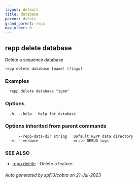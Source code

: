 ```yaml
---
layout: default
title: database
parent: delete
grand_parent: repp
nav_order: 0
---
```

## repp delete database

Delete a sequence database

```
repp delete database [name] [flags]
```

### Examples

```
  repp delete database "igem"
```

### Options

```
  -h, --help   help for database
```

### Options inherited from parent commands

```
      --repp-data-dir string   Default REPP data directory
  -v, --verbose                write DEBUG logs
```

### SEE ALSO

* [repp delete](repp_delete)	 - Delete a feature

###### Auto generated by spf13/cobra on 21-Jul-2023
